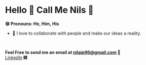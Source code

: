 # Hello 👋 Call Me Nils 👋 
**😄 Pronouns: He, Him, His**
<br>

- :purple_heart: I love to collaborate with people and make our ideas a reality.

<br>

**Feel Free to send me an email at [nilaip96@gmail.com](nilaip96@gmail.com) :email:**
<br>
[LinkedIn](https://www.linkedin.com/in/nilai-patel-619474165/) :fireworks:
